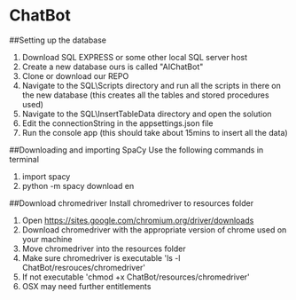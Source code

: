 # ChatBot

##Setting up the database
1. Download SQL EXPRESS or some other local SQL server host
2. Create a new database ours is called "AIChatBot"
3. Clone or download our REPO 
4. Navigate to the SQL\Scripts directory and run all the scripts in there on the new database (this creates all the tables and stored procedures used)
5. Navigate to the SQL\InsertTableData directory and open the solution
6. Edit the connectionString in the appsettings.json  file
7. Run the console app (this should take about 15mins to insert all the data)

##Downloading and importing SpaCy
Use the following commands in terminal
1. import spacy
2. python -m spacy download en

##Download chromedriver
Install chromedriver to resources folder
1. Open https://sites.google.com/chromium.org/driver/downloads
2. Download chromedriver with the appropriate version of chrome used on your machine
3. Move chromedriver into the resources folder
4. Make sure chromedriver is executable 'ls -l ChatBot/resrouces/chromedriver'
5. If not executable 'chmod +x ChatBot/resources/chromedriver'
6. OSX may need further entitlements